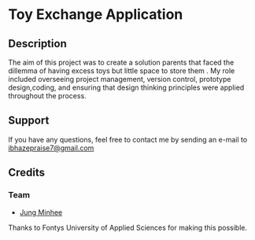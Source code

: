 # Toy Exchange Application 
## Description
The aim of this project was to create a solution parents that faced the dillemma of having excess toys but little space to store them . My role included overseeing project management, version control, prototype design,coding, and ensuring that design thinking principles were applied throughout the process.

## Support
If you have any questions, feel free to contact me by sending an e-mail to [ibhazepraise7@gmail.com](mailto:ibhazepraise7@gmail.com)

## Credits
### Team
- [Jung Minhee](https://git.fhict.nl/I564378)



Thanks to Fontys University of Applied Sciences for making this possible.
